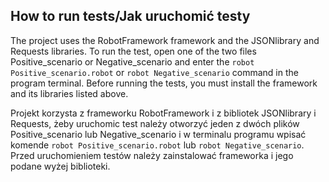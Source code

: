 ## How to run tests/Jak uruchomić testy

The project uses the RobotFramework framework and the JSONlibrary and Requests libraries.
To run the test, open one of the two files Positive_scenario or Negative_scenario and enter the `robot Positive_scenario.robot` or `robot Negative_scenario` command in the program terminal.
Before running the tests, you must install the framework and its libraries listed above.


Projekt korzysta z frameworku RobotFramework i z bibliotek JSONlibrary i Requests,
żeby uruchomic test należy otworzyć jeden z dwóch plików Positive_scenario lub Negative_scenario i w terminalu programu wpisać komende `robot Positive_scenario.robot` lub  `robot Negative_scenario`.
Przed uruchomieniem testów należy zainstalować frameworka i jego podane wyżej biblioteki.


